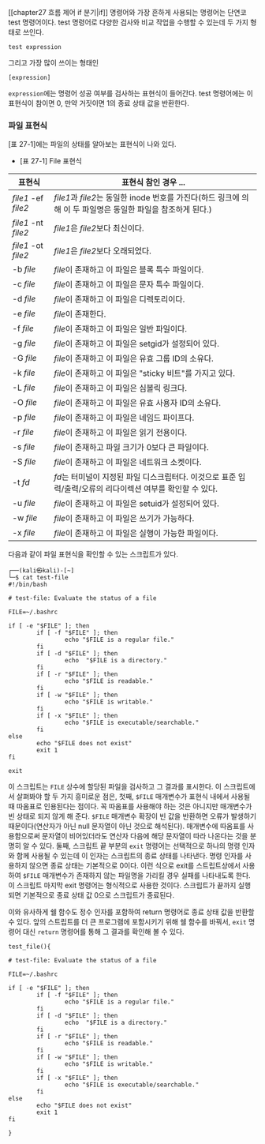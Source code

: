 
[[chapter27 흐름 제어 if 분기|if]] 명령어와 가장 흔하게 사용되는 명령어는 단연코 test 명령어이다. test 명령어로 다양한 검사와 비교 작업을 수행할 수 있는데 두 가지 형태로 쓰인다.


`test expression`

그리고 가장 많이 쓰이는 형태인

	[expression]

`expression`에는 명령어 성공 여부를 검사하는 표현식이 들어간다. test 명령어에는 이 표현식이 참이면 0, 만약 거짓이면 1의 종료 상태 값을 반환한다.




### 파일 표현식

[표 27-1]에는 파일의 상태를 알아보는 표현식이 나와 있다.


- [표 27-1] File 표현식


| 표현식                 | 표현식 참인 경우 ...                                                            |
| ------------------- | ------------------------------------------------------------------------ |
| *file1* -ef *file2* | *file1*과 *file2*는 동일한 inode 번호를 가진다(하드 링크에 의해 이 두 파일명은 동일한 파일을 참조하게 된다.) |
| *file1* -nt *file2* | *file1*은 *file2*보다 최신이다.                                                 |
| *file1* -ot *file2* | *file1*은 *file2*보다 오래되었다.                                                |
| -b *file*           | *file*이 존재하고 이 파일은 블록 특수 파일이다.                                           |
| -c *file*           | *file*이 존재하고 이 파일은 문자 특수 파일이다.                                           |
| -d *file*           | *file*이 존재하고 이 파일은 디렉토리이다.                                               |
| -e *file*           | *file*이 존재한다.                                                            |
| -f *file*           | *file*이 존재하고 이 파일은 일반 파일이다.                                              |
| -g *file*           | *file*이 존재하고 이 파일은 setgid가 설정되어 있다.                                      |
| -G *file*           | *file*이 존재하고 이 파일은 유효 그룹 ID의 소유다.                                        |
| -k *file*           | *file*이 존재하고 이 파일은 "sticky 비트"를 가지고 있다.                                  |
| -L *file*           | *file*이 존재하고 이 파일은 심볼릭 링크다.                                              |
| -O *file*           | *file*이 존재하고 이 파일은 유효 사용자 ID의 소유다.                                       |
| -p *file*           | *file*이 존재하고 이 파일은 네임드 파이프다.                                             |
| -r *file*           | *file*이 존재하고 이 파일은 읽기 전용이다.                                              |
| -s *file*           | *file*이 존재하고 파일 크기가 0보다 큰 파일이다.                                          |
| -S *file*           | *file*이 존재하고 이 파일은 네트워크 소켓이다.                                            |
| -t *fd*             | *fd*는 터미널이 지정된 파일 디스크립터다. 이것으로 표준 입력/출력/오류의 리다이렉션 여부를 확인할 수 있다.          |
| -u *file*           | *file*이 존재하고 이 파일은 setuid가 설정되어 있다.                                      |
| -w *file*           | *file*이 존재하고 이 파일은 쓰기가 가능하다.                                             |
| -x *file*           | *file*이 존재하고 이 파일은 실행이 가능한 파일이다.                                         |

다음과 같이 파일 표현식을 확인할 수 있는 스크립트가 있다.

```shell
┌──(kali㉿kali)-[~]
└─$ cat test-file    
#!/bin/bash

# test-file: Evaluate the status of a file

FILE=~/.bashrc

if [ -e "$FILE" ]; then
        if [ -f "$FILE" ]; then
                echo "$FILE is a regular file."
        fi
        if [ -d "$FILE" ]; then
                echo  "$FILE is a directory."
        fi
        if [ -r "$FILE" ]; then
                echo "$FILE is readable."
        fi
        if [ -w "$FILE" ]; then
                echo "$FILE is writable."
        fi
        if [ -x "$FILE" ]; then
                echo "$FILE is executable/searchable."
        fi
else
        echo "$FILE does not exist"
        exit 1
fi

exit

```

이 스크립트는 `FILE` 상수에 할당된 파일을 검사하고 그 결과를 표시한다. 이 스크립트에서 살펴봐야 할 두 가지 흥미로운 점은, 첫째, `$FILE` 매개변수가 표현식 내에서 사용될 때 따옴표로 인용된다는 점이다. 꼭 따옴표를 사용해야 하는 것은 아니지만 매개변수가 빈 상태로 되지 않게 해 준다. `$FILE` 매개변수 확장이 빈 값을 반환하면 오류가 발생하기 때문이다(연산자가 아닌 null 문자열이 아닌 것으로 해석된다). 매개변수에 따옴표를 사용함으로써 문자열이 비어있더라도 연산자 다음에 해당 문자열이 따라 나온다는 것을 분명히 알 수 있다. 둘째, 스크립트 끝 부분의 `exit` 명령어는 선택적으로 하나의 명령 인자와 함께 사용될 수 있는데 이 인자는 스크립트의 종료 상태를 나타낸다. 명령 인자를 사용하지 않으면 종료 상태는 기본적으로 0이다. 이런 식으로 exit를 스트립트상에서 사용하여 `$FILE` 매개변수가 존재하지 않는 파일명을 가리킬 경우 실패를 나타내도록 한다. 이 스크립트 마지막 exit 명령어는 형식적으로 사용한 것이다. 스크립트가 끝까지 실행되면 기본적으로 종료 상태 값 0으로 스크립트가 종료된다.

이와 유사하게 쉘 함수도 정수 인자를 포함하여 return 명령어로 종료 상태 값을 반환할 수 있다. 앞의 스트립트를 더 큰 프로그램에 포함시키기 위해 쉘 함수를 바꿔서, `exit` 명령어 대신 `return` 명령어를 통해 그 결과를 확인해 볼 수 있다.

```shell
test_file(){

# test-file: Evaluate the status of a file

FILE=~/.bashrc

if [ -e "$FILE" ]; then
        if [ -f "$FILE" ]; then
                echo "$FILE is a regular file."
        fi
        if [ -d "$FILE" ]; then
                echo  "$FILE is a directory."
        fi
        if [ -r "$FILE" ]; then
                echo "$FILE is readable."
        fi
        if [ -w "$FILE" ]; then
                echo "$FILE is writable."
        fi
        if [ -x "$FILE" ]; then
                echo "$FILE is executable/searchable."
        fi
else
        echo "$FILE does not exist"
        exit 1
fi

}

```

